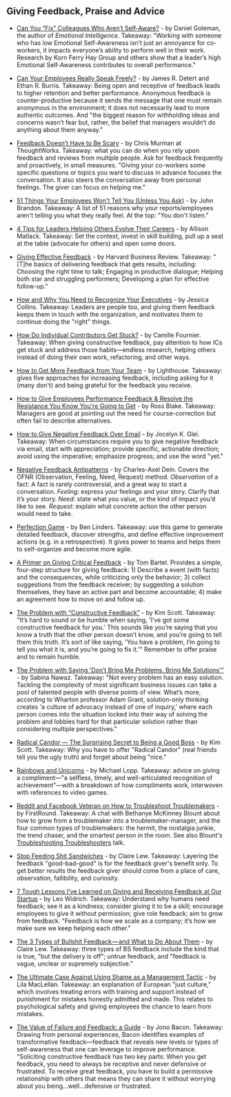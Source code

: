 ## Giving Feedback, Praise and Advice

- [Can You “Fix” Colleagues Who Aren’t Self-Aware?](https://www.linkedin.com/pulse/can-you-fix-colleagues-who-arent-self-aware-daniel-goleman) - by Daniel Goleman, the author of *Emotional Intelligence*. Takeaway: "Working with someone who has low Emotional Self-Awareness isn’t just an annoyance for co-workers, it impacts everyone’s ability to perform well in their work. Research by Korn Ferry Hay Group and others show that a leader’s high Emotional Self-Awareness contributes to overall performance."

- [Can Your Employees Really Speak Freely?](https://hbr.org/2016/01/can-your-employees-really-speak-freely) - by James R. Detert and Ethan R. Burris. Takeaway: Being open and receptive of feedback leads to higher retention and better performance. Anonymous feedback is counter-productive because it sends the message that one must remain anonymous in the environment; it does not necessarily lead to more authentic outcomes. And "the biggest reason for withholding ideas and concerns wasn’t fear but, rather, the belief that managers wouldn’t do anything about them anyway."

- [Feedback Doesn’t Have to Be Scary](https://chrismurman.com/2017/02/28/feedback-doesnt-have-to-be-scary/) - by Chris Murman at ThoughtWorks. Takeaway: what you can do when you rely upon feedback and reviews from multiple people. Ask for feedback frequently and proactively, in small measures. "Giving your co-workers some specific questions or topics you want to discuss in advance focuses the conversation. It also steers the conversation away from personal feelings. The giver can focus on helping me."

- [51 Things Your Employees Won't Tell You (Unless You Ask)](https://www.inc.com/john-brandon/51-things-your-employees-won-t-tell-you-unless-you-ask.html) - by John Brandon. Takeaway: A list of 51 reasons why your reports/employees aren't telling you what they really feel. At the top: "You don't listen."

- [4 Tips for Leaders Helping Others Evolve Their Careers](https://opensource.com/open-organization/17/9/own-your-open-career) - by Allison Matlack. Takeaway: Set the context, invest in skill building, pull up a seat at the table (advocate for others) and open some doors.

- [Giving Effective Feedback](https://hbr.org/product/giving-effective-feedback-hbr-20-minute-manager-series/13999E-KND-ENG) - by Harvard Business Review. Takeaway: "[T]he basics of delivering feedback that gets results, including: Choosing the right time to talk; Engaging in productive dialogue; Helping both star and struggling performers; Developing a plan for effective follow-up."

- [How and Why You Need to Recognize Your Executives](http://blog.bonus.ly/how-and-why-you-need-to-recognize-your-executives?utm_content=56841793&utm_medium=social&utm_source=twitter) - by Jessica Collins. Takeaway: Leaders are people too, and giving them feedback keeps them in touch with the organization, and motivates them to continue doing the "right" things.

- [How Do Individual Contributors Get Stuck?](https://medium.com/@skamille/how-do-individual-contributors-get-stuck-63102ba43516) - by Camille Fournier. Takeaway: When giving constructive feedback, pay attention to how ICs get stuck and address those habits—endless research, helping others instead of doing their own work, refactoring, and other ways. 

- [How to Get More Feedback from Your Team](https://getlighthouse.com/blog/get-more-feedback-team) - by Lighthouse. Takeaway: gives five approaches for increasing feedback, including asking for it (many don't) and being grateful for the feedback you receive.

- [How to Give Employees Performance Feedback & Resolve the Resistance You Know You're Going to Get](https://www.amazon.com/Employees-Performance-Feedback-Resolve-Resistance-ebook/dp/B00B7MWZIK/ref=sr_1_1?ie=UTF8&qid=1457551985&sr=8-1&keywords=ross+blake+feedback) - by Ross Blake. Takeaway: Managers are good at pointing out the need for course-correction but often fail to describe alternatives.

- [How to Give Negative Feedback Over Email](https://hbr.org/2016/10/how-to-give-negative-feedback-over-email) - by Jocelyn K. Glei. Takeaway: When circumstances require you to give negative feedback via email, start with appreciation; provide specific, actionable direction; avoid using the imperative; emphasize progress; and use the word "yet."

- [Negative Feedback Antipatterns](http://blog.d3in.org/post/153942984306/negative-feedback-antipatterns) - by Charles-Axel Dein. Covers the OFNR (Observation, Feeling, Need, Request) method. *Observation* of a fact: A fact is rarely controversial, and a great way to start a conversation. *Feeling*: express your feelings and your story. Clarify that it’s your story. *Need*: state what you value, or the kind of impact you’d like to see. *Request*: explain what concrete action the other person would need to take.

- [Perfection Game](https://www.benlinders.com/2014/getting-feedback-with-the-perfection-game/) - by Ben Linders. Takeaway: use this game to generate detailed feedback, discover strengths, and define effective improvement actions (e.g. in a retrospective). It gives power to teams and helps them to self-organize and become more agile.

- [A Primer on Giving Critical Feedback](https://www.tombartel.de/blog/a-primer-on-giving-critical-feedback) - by Tom Bartel. Provides a simple, four-step structure for giving feedback: 1) Describe a event (with facts) and the consequences, while criticizing only the behavior; 3) collect suggestions from the feedback receiver; by suggesting a solution themselves, they have an active part and become accountable; 4) make an agreement how to move on and follow up.

- [The Problem with “Constructive Feedback”](https://www.radicalcandor.com/blog/the-problem-with-constructive-feedback/) - by Kim Scott. Takeaway: "It’s hard to sound or be humble when saying, 'I’ve got some constructive feedback for you.' This sounds like you’re saying that you know a truth that the other person doesn’t know, and you’re going to tell them this truth. It’s sort of like saying, 'You have a problem, I’m going to tell you what it is, and you’re going to fix it.'" Remember to offer praise and to remain humble.

- [The Problem with Saying 'Don’t Bring Me Problems, Bring Me Solutions'”](https://hbr.org/2017/09/the-problem-with-saying-dont-bring-me-problems-bring-me-solutions) - by Sabina Nawaz. Takeaway: "Not every problem has an easy solution. Tackling the complexity of most significant business issues can take a pool of talented people with diverse points of view. What’s more, according to Wharton professor Adam Grant, solution-only thinking creates 'a culture of advocacy instead of one of inquiry,' where each person comes into the situation locked into their way of solving the problem and lobbies hard for that particular solution rather than considering multiple perspectives."

- [Radical Candor — The Surprising Secret to Being a Good Boss](http://firstround.com/review/radical-candor-the-surprising-secret-to-being-a-good-boss) - by Kim Scott. Takeaway: Why you have to offer "Radical Candor" (real friends tell you the ugly truth) and forget about being "nice."

- [Rainbows and Unicorns](http://randsinrepose.com/archives/rainbows-and-unicorns) - by Michael Lopp. Takeaway: advice on giving a compliment—"a selfless, timely, and well-articulated recognition of achievement"—with a breakdown of how compliments work, interwoven with references to video games.

- [Reddit and Facebook Veteran on How to Troubleshoot Troublemakers](http://firstround.com/review/reddit-and-facebook-veteran-on-how-to-troubleshoot-troublemakers/) - by FirstRound. Takeaway: A chat with Bethanye McKinney Blount about how to grow from a troublemaker into a troublemaker-manager, and the four common types of troublemakers: the hermit, the nostalgia junkie, the trend chaser, and the smartest person in the room. See also Blount's [Troubleshooting Troubleshooters](https://www.youtube.com/watch?v=DGsWTeuf9bo) talk.

- [Stop Feeding Shit Sandwiches](https://m.signalvnoise.com/stop-feeding-shit-sandwiches-9364d7b9640c) - by Claire Lew. Takeaway: Layering the feedback "good-bad-good" is for the feedback giver's benefit only. To get better results the feedback giver should come from a place of care, observation, fallibility, and curiosity.

- [7 Tough Lessons I’ve Learned on Giving and Receiving Feedback at Our Startup](https://open.buffer.com/feedback) - by Leo Widrich. Takeaway: Understand why humans need feedback; see it as a kindness; consider giving it to be a skill; encourage employees to give it without permission; give role feedback; aim to grow from feedback. "Feedback is how we scale as a company; it’s how we make sure we keep helping each other."

- [The 3 Types of Bullshit Feedback — and What to Do About Them](https://m.signalvnoise.com/the-3-types-of-bullshit-feedback-and-what-to-do-about-them-5de483530c3f) - by Claire Lew. Takeaway: three types of BS feedback include the kind that is true, "but the delivery is off"; untrue feedback, and "feedback is vague, unclear or supremely subjective."

- [The Ultimate Case Against Using Shame as a Management Tactic](https://qz.com/1039957/the-ultimate-case-against-using-shame-as-a-management-tactic/) - by Lila MacLellan. Takeaway: an explanation of European "just culture," which involves treating errors with training and support instead of punishment for mistakes honestly admitted and made. This relates to psychological safety and giving employees the chance to learn from mistakes.

- [The Value of Failure and Feedback: a Guide](http://www.jonobacon.com/2017/08/21/value-failure-feedback-guide/) - by Jono Bacon. Takeaway: Drawing from personal experiences, Bacon identifies examples of transformative feedback—feedback that reveals new levels or types of self-awareness that one can leverage to improve performance. "Soliciting constructive feedback has two key parts: When you get feedback, you need to always be receptive and never defensive or frustrated. To receive great feedback, you have to build a permissive relationship with others that means they can share it without worrying about you being…well…defensive or frustrated.
